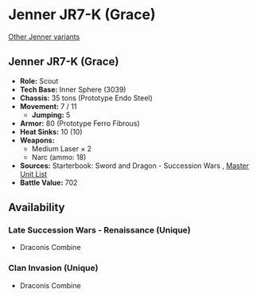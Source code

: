 # Jenner JR7-K (Grace) 

[Other Jenner variants](../jenner.md) 

## Jenner JR7-K (Grace) 

- **Role:** Scout 
- **Tech Base:** Inner Sphere (3039) 
- **Chassis:** 35 tons (Prototype Endo Steel) 
- **Movement:** 7 / 11 
  - **Jumping:** 5 
- **Armor:** 80 (Prototype Ferro Fibrous) 
- **Heat Sinks:** 10 (10) 
- **Weapons:** 
  - Medium Laser × 2 
  - Narc (ammo: 18) 
- **Sources:** Starterbook: Sword and Dragon - Succession Wars , [Master Unit List](http://masterunitlist.info/Unit/Details/1696/jenner-jr7-k-grace) 
- **Battle Value:** 702 

## Availability 

### Late Succession Wars - Renaissance (Unique) 

- Draconis Combine 

### Clan Invasion (Unique) 

- Draconis Combine 

